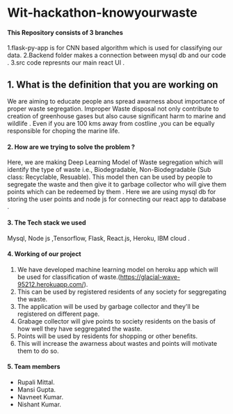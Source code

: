 # Wit-hackathon-knowyourwaste


#### This Repository consists of 3 branches 

1.flask-py-app is for CNN based algorithm which is used for classifying our data.
2.Backend folder makes a connection between mysql db and our code .
3.src code represnts our main react UI .



## 1. What is the definition that you are working on 

We are aiming to educate people ans spread awarness about importance of proper waste segregation.
Improper Waste disposal not only contribute to creation of greenhouse gases  but also cause significant harm to marine and wildlife .
Even if you are 100 kms away from costline ,you can be equally responsible for choping the marine life.
    
#### 2. How are we trying to solve the problem ?

Here, we are making Deep Learning Model of Waste segregation which will identify the type of waste i.e., Biodegradable, Non-Biodegradable (Sub class: Recyclable, Resuable).
This model then can be used by people to segregate the waste and then give it to garbage collector who will give them points which can  be redeemed by them .
Here we are using mysql db for storing the user points  and node js for connecting our react app to database .

#### 3. The Tech stack we used
Mysql, Node js ,Tensorflow, Flask, React.js, Heroku, IBM cloud .

#### 4. Working of our project

1. We have developed machine learning model on heroku app which will be used for classification of waste.(https://glacial-wave-95212.herokuapp.com/).
2. This can be used by registered residents of any society for seggregating the waste.
3. The application will be used by garbage collector and they'll be registered on different page.
4. Grabage collector will give points to society residents on the basis of how well they have seggregated the waste.
5. Points will be used by residents for shopping or other benefits.
6. This will increase the awarness about wastes and points will motivate them to do so.


#### 5.  Team members 

- Rupali Mittal.      
- Mansi Gupta.
- Navneet Kumar.
- Nishant Kumar. 
 


